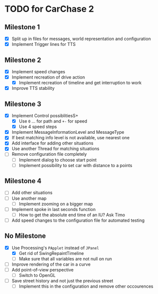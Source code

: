 # TODO for CarChase 2

## Milestone 1
 * [x] Split up in files for messages, world representation and configuration
 * [x] Implement Trigger lines for TTS

## Milestone 2
 * [x] Implement speed changes
 * [x] Implement recreation of drive action
   * [x] Implement recreation of timeline and get interruption to work
 * [x] Improve TTS stability

## Milestone 3
 * [x] Implement Control possiblitiesS+
   * [x] Use `0` ... for path and `+-` for speed
   * [x] Use 4 speed steps
 * [x] Implement MessageInformationLevel and MessageType
 * [x] If best matching info level is not available, use nearest one
 * [x] Add interface for adding other situations
 * [x] Use another Thread for matching situations
 * [ ] Remove configuration file completely
   * [ ] Implement dialog to choose start point
   * [ ] Implement possibility to set car with distance to a points

## Milestone 4
 * [ ] Add other situations
 * [ ] Use another map
   * [ ] Implement zooming on a bigger map
 * [ ] Implement spoke in last seconds function
   * [ ] How to get the absolute end time of an IU? Ask Timo
 * [ ] Add speed changes to the configuration file for automated testing

## No Milestone
 * [x] Use Processing's `PApplet` instead of `JPanel`
   * [x] Get rid of SwingRepaintTimeline
   * [ ] Make sure that all variables are not null on run
 * [ ] Improve rendering of the car in a curve
 * [ ] Add point-of-view perspective
   * [ ] Switch to OpenGL
 * [ ] Save street history and not just the previous street
   * [ ] Implement this in the configuration and remove other occourences
